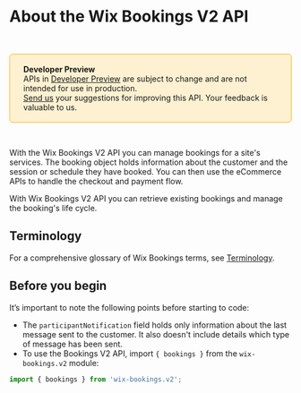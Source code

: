 # About the Wix Bookings V2 API


&nbsp;

<div style="background-color: #FEF1D1; padding: 18px 24px; border-radius: 6px; border: 1px solid #FDB10C; box-sizing: border-box; display: inline-block">
  <b>Developer Preview</b>
    <br/>
    <span>APIs in <a href="https://www.wix.com/velo/reference/api-overview/developer-preview">Developer Preview</a> are subject to change and are not intended for use in production.<br/><a href="mailto:velo-preview-feedback@wix.com">Send us</a> your suggestions for improving this API. Your feedback is valuable to us.</span>
</div>

&nbsp;


With the Wix Bookings V2 API you can manage bookings for a site's services. 
The booking object holds information about the customer and the session or 
schedule they have booked. You can then use the 
eCommerce APIs to handle the checkout and payment flow.

With Wix Bookings V2 API you can retrieve existing bookings and manage the booking's life cycle.


## Terminology

For a comprehensive glossary of Wix Bookings terms, see [Terminology](https://www.wix.com/velo/reference/wix-bookings-v2/terminology). 

## Before you begin

It’s important to note the following points before starting to code:

+ The `participantNotification` field holds only information about the last 
  message sent to the customer. It also doesn't include details which type of 
  message has been sent.
+ To use the Bookings V2 API, import `{ bookings }` from the `wix-bookings.v2` module:

```javascript
import { bookings } from 'wix-bookings.v2';
```